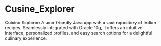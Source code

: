 # Cusine_Explorer
Cuisine Explorer: A user-friendly Java app with a vast repository of Indian recipes. Seamlessly integrated with Oracle 10g, it offers an intuitive interface, personalized profiles, and easy search options for a delightful culinary experience.

